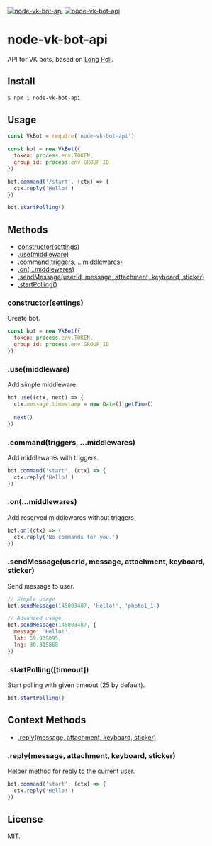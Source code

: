 [![node-vk-bot-api](https://img.shields.io/npm/v/node-vk-bot-api.svg?style=flat-square)](https://www.npmjs.com/package/node-vk-bot-api/)
[![node-vk-bot-api](https://img.shields.io/badge/code%20style-standard-brightgreen.svg?style=flat-square)](http://standardjs.com/)

# node-vk-bot-api

API for VK bots, based on [Long Poll](https://vk.com/dev/using_longpoll).

## Install

```sh
$ npm i node-vk-bot-api
```

## Usage

```javascript
const VkBot = require('node-vk-bot-api')

const bot = new VkBot({
  token: process.env.TOKEN,
  group_id: process.env.GROUP_ID
})

bot.command('/start', (ctx) => {
  ctx.reply('Hello!')
})

bot.startPolling()
```

## Methods

* [constructor(settings)](#constructorsettings)
* [.use(middleware)](#usemiddleware)
* [.command(triggers, ...middlewares)](#commandtriggers-middlewares)
* [.on(...middlewares)](#onmiddlewares)
* [.sendMessage(userId, message, attachment, keyboard, sticker)](#sendmessageuserid-message-attachment-keyboard-sticker)
* [.startPolling()](#startpollingtimeout)

### constructor(settings)

Create bot.

```javascript
const bot = new VkBot({
  token: process.env.TOKEN,
  group_id: process.env.GROUP_ID
})
```

### .use(middleware)

Add simple middleware.

```javascript
bot.use((ctx, next) => {
  ctx.message.timestamp = new Date().getTime()
  
  next()
})
```

### .command(triggers, ...middlewares)

Add middlewares with triggers.

```javascript
bot.command('start', (ctx) => {
  ctx.reply('Hello!')
})
```

### .on(...middlewares)

Add reserved middlewares without triggers.

```javascript
bot.on((ctx) => {
  ctx.reply('No commands for you.')
})
```

### .sendMessage(userId, message, attachment, keyboard, sticker)

Send message to user.

```javascript
// Simple usage
bot.sendMessage(145003487, 'Hello!', 'photo1_1')

// Advanced usage
bot.sendMessage(145003487, {
  message: 'Hello!',
  lat: 59.939095,
  lng: 30.315868
})
```

### .startPolling([timeout])

Start polling with given timeout (25 by default).

```js
bot.startPolling()
```

## Context Methods

* [.reply(message, attachment, keyboard, sticker)](#replymessage-attachment-keyboard-sticker)

### .reply(message, attachment, keyboard, sticker)

Helper method for reply to the current user.

```javascript
bot.command('start', (ctx) => {
  ctx.reply('Hello!')
})
```

## License

MIT.
